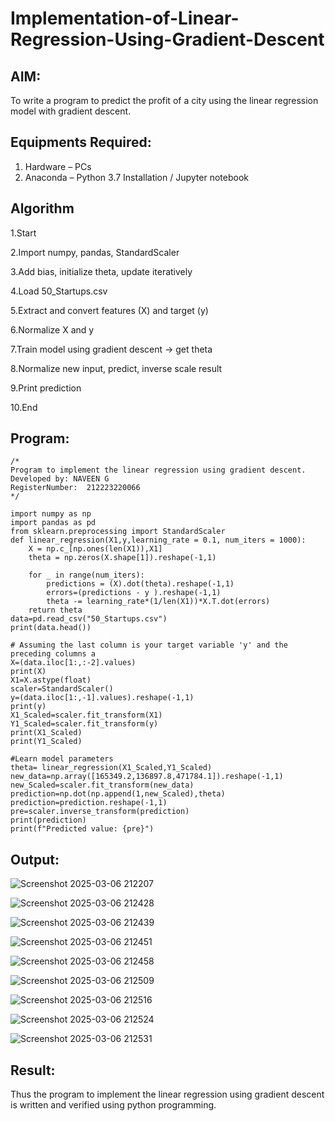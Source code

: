 # Implementation-of-Linear-Regression-Using-Gradient-Descent

## AIM:
To write a program to predict the profit of a city using the linear regression model with gradient descent.

## Equipments Required:
1. Hardware – PCs
2. Anaconda – Python 3.7 Installation / Jupyter notebook

## Algorithm

1.Start

2.Import numpy, pandas, StandardScaler

3.Add bias, initialize theta, update iteratively

4.Load 50_Startups.csv

5.Extract and convert features (X) and target (y)

6.Normalize X and y

7.Train model using gradient descent → get theta

8.Normalize new input, predict, inverse scale result

9.Print prediction

10.End


## Program:
```
/*
Program to implement the linear regression using gradient descent.
Developed by: NAVEEN G
RegisterNumber:  212223220066
*/

import numpy as np
import pandas as pd
from sklearn.preprocessing import StandardScaler
def linear_regression(X1,y,learning_rate = 0.1, num_iters = 1000):
    X = np.c_[np.ones(len(X1)),X1]
    theta = np.zeros(X.shape[1]).reshape(-1,1)
    
    for _ in range(num_iters):
        predictions = (X).dot(theta).reshape(-1,1)
        errors=(predictions - y ).reshape(-1,1)
        theta -= learning_rate*(1/len(X1))*X.T.dot(errors)
    return theta
data=pd.read_csv("50_Startups.csv")
print(data.head())

# Assuming the last column is your target variable 'y' and the preceding columns a
X=(data.iloc[1:,:-2].values)
print(X)
X1=X.astype(float)
scaler=StandardScaler()
y=(data.iloc[1:,-1].values).reshape(-1,1)
print(y)
X1_Scaled=scaler.fit_transform(X1)
Y1_Scaled=scaler.fit_transform(y)
print(X1_Scaled)
print(Y1_Scaled)

#Learn model parameters
theta= linear_regression(X1_Scaled,Y1_Scaled)
new_data=np.array([165349.2,136897.8,471784.1]).reshape(-1,1)
new_Scaled=scaler.fit_transform(new_data)
prediction=np.dot(np.append(1,new_Scaled),theta)
prediction=prediction.reshape(-1,1)
pre=scaler.inverse_transform(prediction)
print(prediction)
print(f"Predicted value: {pre}")

```

## Output:
![Screenshot 2025-03-06 212207](https://github.com/user-attachments/assets/11621de8-fd06-425a-a223-66ada2035fcb)

![Screenshot 2025-03-06 212428](https://github.com/user-attachments/assets/eddaa17c-2924-49af-a9ca-265bb4dd7296)

![Screenshot 2025-03-06 212439](https://github.com/user-attachments/assets/4fb96338-d31c-4930-9d61-6b06848da02e)

![Screenshot 2025-03-06 212451](https://github.com/user-attachments/assets/003b76a4-7d91-4e3f-91f4-4a858c1ea2cc)

![Screenshot 2025-03-06 212458](https://github.com/user-attachments/assets/4c532290-1fc3-40bf-994b-6b8c98089e84)

![Screenshot 2025-03-06 212509](https://github.com/user-attachments/assets/f392904f-4a76-485f-b795-5f06b0df5ff1)





![Screenshot 2025-03-06 212516](https://github.com/user-attachments/assets/3f919944-57f5-41d5-a6d9-c5c1f67662ae)

![Screenshot 2025-03-06 212524](https://github.com/user-attachments/assets/fafbfea8-7cb5-40e4-8f7f-27beb759d555)

![Screenshot 2025-03-06 212531](https://github.com/user-attachments/assets/76136852-912c-4e45-8134-dc706f019e1a)


## Result:
Thus the program to implement the linear regression using gradient descent is written and verified using python programming.
